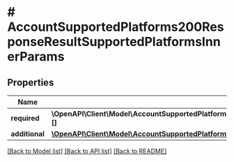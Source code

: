 # # AccountSupportedPlatforms200ResponseResultSupportedPlatformsInnerParams

## Properties

Name | Type | Description | Notes
------------ | ------------- | ------------- | -------------
**required** | **\OpenAPI\Client\Model\AccountSupportedPlatforms200ResponseResultSupportedPlatformsInnerParamsRequiredInnerInner[][]** |  | [optional]
**additional** | [**\OpenAPI\Client\Model\AccountSupportedPlatforms200ResponseResultSupportedPlatformsInnerParamsRequiredInnerInner[]**](AccountSupportedPlatforms200ResponseResultSupportedPlatformsInnerParamsRequiredInnerInner.md) |  | [optional]

[[Back to Model list]](../../README.md#models) [[Back to API list]](../../README.md#endpoints) [[Back to README]](../../README.md)

